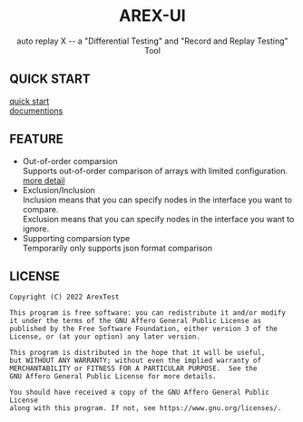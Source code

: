 <div align="center"><h1>AREX-UI</h1></div>
<div align="center">auto replay X -- a "Differential Testing" and "Record and Replay Testing" Tool</div>

## QUICK START
[quick start](http://arextest.com/docs/category/get-started)\
[documentions](http://arextest.com/docs/intro/)

## FEATURE
- Out-of-order comparsion\
  Supports out-of-order comparison of arrays with limited configuration. [more detail](url)
- Exclusion/Inclusion\
  Inclusion means that you can specify nodes in the interface you want to compare.\
  Exclusion means that you can specify nodes in the interface you want to ignore.
- Supporting comparsion type\
  Temporarily only supports json format comparison


## LICENSE
```text
Copyright (C) 2022 ArexTest

This program is free software: you can redistribute it and/or modify
it under the terms of the GNU Affero General Public License as
published by the Free Software Foundation, either version 3 of the
License, or (at your option) any later version.

This program is distributed in the hope that it will be useful,
but WITHOUT ANY WARRANTY; without even the implied warranty of
MERCHANTABILITY or FITNESS FOR A PARTICULAR PURPOSE.  See the
GNU Affero General Public License for more details.

You should have received a copy of the GNU Affero General Public License
along with this program. If not, see https://www.gnu.org/licenses/.
```
